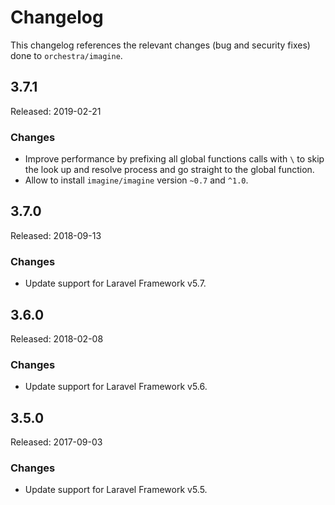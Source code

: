 # Changelog

This changelog references the relevant changes (bug and security fixes) done to `orchestra/imagine`.

## 3.7.1

Released: 2019-02-21

### Changes

* Improve performance by prefixing all global functions calls with `\` to skip the look up and resolve process and go straight to the global function.
* Allow to install `imagine/imagine` version `~0.7` and `^1.0`.

## 3.7.0

Released: 2018-09-13

### Changes

* Update support for Laravel Framework v5.7.

## 3.6.0

Released: 2018-02-08

### Changes

* Update support for Laravel Framework v5.6.

## 3.5.0

Released: 2017-09-03

### Changes

* Update support for Laravel Framework v5.5.

